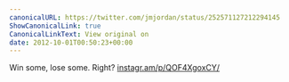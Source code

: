 ```yaml
---
canonicalURL: https://twitter.com/jmjordan/status/252571127212294145
ShowCanonicalLink: true
CanonicalLinkText: View original on
date: 2012-10-01T00:50:23+00:00
---
```

Win some, lose some. Right? [instagr.am/p/QOF4XgoxCY/](http://instagr.am/p/QOF4XgoxCY/)